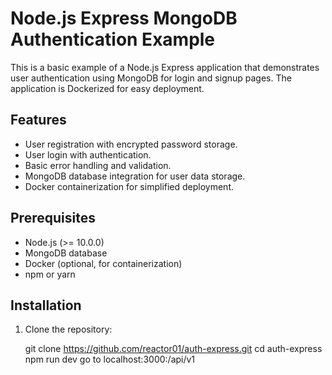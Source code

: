 # Node.js Express MongoDB Authentication Example

This is a basic example of a Node.js Express application that demonstrates user authentication using MongoDB for login and signup pages. 
The application is Dockerized for easy deployment.

## Features

- User registration with encrypted password storage.
- User login with authentication.
- Basic error handling and validation.
- MongoDB database integration for user data storage.
- Docker containerization for simplified deployment.

## Prerequisites

- Node.js (>= 10.0.0)
- MongoDB database
- Docker (optional, for containerization)
- npm or yarn

## Installation

1. Clone the repository:

   git clone https://github.com/reactor01/auth-express.git
   cd auth-express
   npm run dev
   go to localhost:3000:/api/v1
